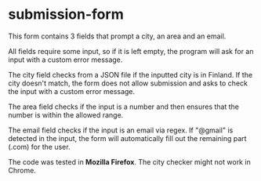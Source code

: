 # submission-form
This form contains 3 fields that prompt a city, an area and an email.

All fields require some input, so if it is left empty, the program will ask for an input with a custom error message.

The city field checks from a JSON file if the inputted city is in Finland. If the city doesn't match, the form does not allow submission and asks 
to check the input with a custom error message.

The area field checks if the input is a number and then ensures that the number is within the allowed range.

The email field checks if the input is an email via regex. If "@gmail" is detected in the input, the form will automatically fill out the remaining 
part (.com) for the user.

The code was tested in **Mozilla Firefox**. The city checker might not work in Chrome.
